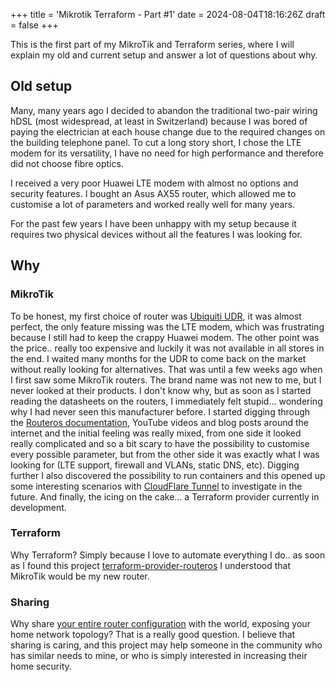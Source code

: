 +++
title = 'Mikrotik Terraform - Part #1'
date = 2024-08-04T18:16:26Z
draft = false
+++

This is the first part of my MikroTik and Terraform series, where I will explain my old and current setup and answer a lot of questions about why.

## Old setup

Many, many years ago I decided to abandon the traditional two-pair wiring hDSL (most widespread, at least in Switzerland) because I was bored of paying the electrician at each house change due to the required changes on the building telephone panel.
To cut a long story short, I chose the LTE modem for its versatility, I have no need for high performance and therefore did not choose fibre optics.

I received a very poor Huawei LTE modem with almost no options and security features. I bought an Asus AX55 router, which allowed me to customise a lot of parameters and worked really well for many years.

For the past few years I have been unhappy with my setup because it requires two physical devices without all the features I was looking for.

## Why

### MikroTik

To be honest, my first choice of router was [Ubiquiti UDR](https://www.ui.com/cloud-gateways/wifi-integrated/dream-router), it was almost perfect, the only feature missing was the LTE modem, which was frustrating because I still had to keep the crappy Huawei modem. The other point was the price.. really too expensive and luckily it was not available in all stores in the end. I waited many months for the UDR to come back on the market without really looking for alternatives. That was until a few weeks ago when I first saw some MikroTik routers. The brand name was not new to me, but I never looked at their products. I don't know why, but as soon as I started reading the datasheets on the routers, I immediately felt stupid... wondering why I had never seen this manufacturer before.
I started digging through the [Routeros documentation](https://help.mikrotik.com/docs/display/ROS/RouterOS), YouTube videos and blog posts around the internet and the initial feeling was really mixed, from one side it looked really complicated and so a bit scary to have the possibility to customise every possible parameter, but from the other side it was exactly what I was looking for (LTE support, firewall and VLANs, static DNS, etc). Digging further I also discovered the possibility to run containers and this opened up some interesting scenarios with [CloudFlare Tunnel](https://developers.cloudflare.com/cloudflare-one/connections/connect-networks/) to investigate in the future.
And finally, the icing on the cake... a Terraform provider currently in development.

### Terraform

Why Terraform? Simply because I love to automate everything I do.. as soon as I found this project [terraform-provider-routeros](https://github.com/terraform-routeros/terraform-provider-routeros) I understood that MikroTik would be my new router.

### Sharing

Why share [your entire router configuration](https://github.com/Schwitzd/IaC-HomeRouter) with the world, exposing your home network topology? That is a really good question. I believe that sharing is caring, and this project may help someone in the community who has similar needs to mine, or who is simply interested in increasing their home security.

